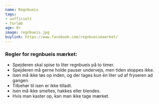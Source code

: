 ```yaml
---
name: Regnbueis
tags:
- uofficielt
- forløb
age: 8+
image: regnbueis.jpg
buylink: https://www.facebook.com/regnbueismaerket/
---
```

### Regler for regnbueis mærket:

- Spejderen skal spise to liter regnbueis på to timer.
- Spejderen må gerne holde pauser undervejs, men tiden stoppes ikke.
- Isen må ikke tøs op inden, og der tages kun én liter ud af fryseren ad gangen.
- Tilbehør til isen er ikke tilladt.
- Isen må ikke smeltes, hakkes eller blendes.
- Hvis man kaster op, kan man ikke tage mærket.